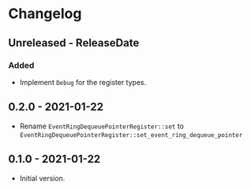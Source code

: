 # Changelog

## Unreleased - ReleaseDate
### Added
- Implement `Debug` for the register types.

## 0.2.0 - 2021-01-22

- Rename `EventRingDequeuePointerRegister::set` to `EventRingDequeuePointerRegister::set_event_ring_dequeue_pointer`

## 0.1.0 - 2021-01-22

- Initial version.
